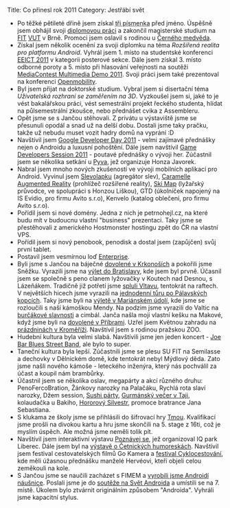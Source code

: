 Title: Co přinesl rok 2011
Category: Jestřábí svět

-   Po těžké pětileté dřině jsem získal <abbr title="Ing.">tři
    písmenka</abbr> před jméno. Úspěšně jsem obhájil svoji [diplomovou práci](https://market.android.com/details?id=net.jestrab.caramelle) a zakončil magisterské
    studium na [FIT](http://www.fit.vutbr.cz/) [VUT](http://www.vutbr.cz/) v Brně.
    Promoci jsem oslavil s rodinou u [Černého medvěda](http://www.cerny-medved.cz/).
-   Získal jsem několik ocenění za svoji diplomku na téma *Rozšířená
    realita pro platformu Android*. Vyhrál jsem 1. místo na studentské
    konferenci [EEICT 2011](http://www.feec.vutbr.cz/EEICT/) v kategorii posterové sekce. Dále jsem
    získal 3. místo odborné poroty a 5. místo při hlasování veřejnosti
    na soutěži [MediaContest Multimedia Demo 2011](http://www.fit.vutbr.cz/events/McFIT/MediaDemo/2011/). Svoji práci jsem
    také prezentoval na konferenci [Openmobility](http://www.openmobility.cz/).
-   Byl jsem přijat na doktorské studium. Vybral jsem si disertační téma
    *Uživatelská rozhraní se zaměřením na 3D*. Vyzkoušel jsem si, jaké
    to je vést bakalářskou práci, vést semestrální projekt řeckého
    studenta, hlídat na půlsemestrální zkoušce, nebo přednášet cvika z
    Assembleru.
-   Opět jsme se s Jančou stěhovali. Z privátu u výstaviště jsme se
    přesunuli opodál a snad už na delší dobu. Dostali jsme taky pračku,
    takže už nebudu muset vozit hadry domů na vyprání :D
-   Navštívil jsem [Google Developer Day 2011](http://www.google.com/events/developerday/2011/prague/) - velmi zajímavé
    přednášky nejen o Androidu a luxusní pohoštění. Dále jsem navštívil
    [Game Developers Session 2011](http://gds2011.ceske-hry.cz/) - poutavé přednášky o vývoji her.
    Zúčastnil jsem se několika setkání u [Pyva](https://twitter.com/#!/napyvo), jež organizuje Honza
    Javorek.
-   Nabral jsem mnoho nových zkušeností ve vývoji mobilních aplikací pro
    Android. Vyvinul jsem [Slevolapku](https://market.android.com/details?id=net.jestrab.slevolapka) (agregátor slev), [Caramelle
    Augmented Reality](https://market.android.com/details?id=net.jestrab.caramelle) (prohlížeč rozšířené reality),
    [Ski Map](https://market.android.com/details?id=net.skimap) (lyžařský průvodce, ve spolupráci s Honzou Liškou), GTD
    (úkolníček napojený na IS Evidio, pro firmu Avito s.r.o), Kenvelo
    (katalog oblečení, pro firmu Avito s.r.o).
-   Pořídil jsem si nové domény. Jedna z nich je petrnohejl.cz, na které
    budu mít v budoucnu vlastní "business" prezentaci. Taky jsme se
    přestěhovali z amerického Hostmonster hostingu zpět do ČR na vlastní
    VPS.
-   Pořídil jsem si nový penobook, penodisk a dostal jsem (zapůjčen)
    svůj první tablet.
-   Postavil jsem vesmírnou loď [Enterprise](http://fav.me/d3dqjy4).
-   Byli jsme s Jančou na báječné [dovolené v Krkonoších](http://janie.jestrab.net/dovolena-v-krkonosich/) a pokořili
    jsme Sněžku. Vyrazili jsme na [výlet do Bratislavy](http://janie.jestrab.net/v-meste-na-dunaji/), kde jsem byl
    prvně. Účasnil jsem se společně s peno clanem lyžovačky v Koutech
    nad Desnou, s Lázeňákem. Tradičně již potřetí jsme [spluli Vltavu](http://kajolinka.rajce.idnes.cz/31.7.-4.8.2011%2C_Vltava/), tentokrát na raftech. V největších hicech jsme vyrazili
    na [jednodenní tůru po Pálavských kopcích](http://janie.jestrab.net/vylet-na-palavu/). Taky jsme byli na
    [výletě v Mariánském údolí](http://janie.jestrab.net/vylet-do-marianskeho-udoli/), kde jsme se rozloučili s naší
    kámoškou Mendy. Na podzim jsme vyrazili do Valtic na [burčákové slavnosti](http://janie.jestrab.net/slavnosti-burcaku-ve-valticich/) a cimbál. Janča našla moji vlastní kešku na Makové,
    když jsme byli na [dovolené v Příbrami](http://janie.jestrab.net/prazdniny-v-pribrami-v-bodech/). Uzřel jsem Květnou
    zahradu na [prázdninách v Kroměříži](http://janie.jestrab.net/prazdniny-v-kromerizi-v-bodech/). Navštívil jsem s rodinou
    pražskou ZOO.
-   Hudební kultura byla velmi slabá. Navštívili jsme jen jeden koncert - [Joe Bar Blues Street Band](http://janie.jestrab.net/joe-bar-blues-street-hudebni-sklep-brno-30-9-2011/), ale bylo to super.
-   Taneční kultura byla lepší. Zúčastnili jsme se plesu SU FIT na
    Semilasse a dechovky v Dělnickém domě, kde tentokrát nebyl Mýdlový
    děda. Zato jsme našli nového kámoše - leteckého inženýra, který nás
    pochválil za účast a koupil nám brambůrky.
-   Účastnil jsem se několika oslav, megapárty a akcí různého druhu:
    PenoFercoBration, Žánkovy narozky na Palačáku, Rychlá rota slaví
    narozky, Džem session, [Sushi párty](http://janie.jestrab.net/sushi-party/), [Gurmánský večer v Taji](http://janie.jestrab.net/taje-taje/),
    kolaudačka u Bakiho, [Hororový Silvestr](http://janie.jestrab.net/jak-jsme-vitali-novy-rok/), promoce bratrance Jana
    Sebastiana.
-   S klukama ze školy jsme se přihlásili do šifrovací hry [Tmou](http://www.tmou.cz/2011/index).
    Kvalifikací jsme prošli na divokou kartu a hru jsme skončili na 5.
    stage z 16ti, což je myslím úspěch. Ale možná jsme neměli tolik pít.
-   Navštívil jsem interaktivní výstavu [Poznávej se](http://janie.jestrab.net/poznavej-se-30-3-2011-brno/), jež organizoval
    IQ park Liberec. Dále jsem byl na [výstavě o Četnických humoreskách](http://janie.jestrab.net/cetnicke-humoresky-17-12-2011-brno/). Navštívil jsem festival cestovatelských filmů Go
    Kamera a [festival Cyklocestování](http://janie.jestrab.net/sport-life-12-11-2011-brno-vystaviste/), kde měli úžasnou přednášku
    manželé Hervéovi, kteří objeli celou zeměkouli na kole.
-   S Jančou jsme se naučili zacházet s FIMEM a [vyrobili jsme Androidí náušnice](http://janie.jestrab.net/nausnice-s-androidem-aneb-prvni-fimo-pokus/). Poslali jsme je do [soutěže na Svět Androida](http://www.svetandroida.cz/vyhlaseni-vitezu-velke-narozeninove-souteze-s-lg-201102) a
    umístili se na 7. místě. Úkolem bylo ztvárnit originálním způsobem
    "Androida". Vyhráli jsme kapacitní stylus.
